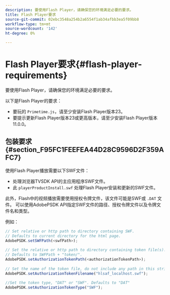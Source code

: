 ```yaml
---
description: 要使用Flash Player，请确保您的环境满足必要的要求。
title: Flash Player要求
source-git-commit: 02ebc3548a254b2a6554f1ab34afbb3ea5f09bb8
workflow-type: tm+mt
source-wordcount: '142'
ht-degree: 0%

---
```


# Flash Player要求{#flash-player-requirements}

要使用Flash Player，请确保您的环境满足必要的要求。

<!--<a id="section_FEE654D506EC4D85AE77302AD2A27777"></a>-->

以下是Flash Player的要求：

* 要玩的 `Primetime.js`，请至少安装Flash Player版本23。
* 要提示更新Flash Player版本23或更高版本，请至少安装Flash Player版本11.0.0。

## 包装要求 {#section_F95FC1FEEFEA44D28C9596D2F359AFC7}

使用Flash Player播放需要以下SWF文件：

* 处理浏览器TVSDK API的主应用程序SWF文件。
* 此 `playerProductInstall.swf` 处理Flash Player安装和更新的SWF文件。

此外，Flash中的视频播放需要使用授权令牌文件，该文件可能是SWF或 `.DAT` 文件。 可以使用AdobePSDK API指定SWF文件的路径、授权令牌文件以及令牌文件名和类型。

例如：

```js
// Set relative or http path to directory containing SWF.  
// Defaults to current directory for the html page. 
AdobePSDK.setSWFPath(<swfPath>); 
 
// Set the relative or http path to directory containing token file(s). 
// Defaults to SWFPath + "token/". 
AdobePSDK.setAuthorizationTokenPath(<authorizationTokenPath>); 
 
// Set the name of the token file, do not include any path in this string. 
AdobePSDK.setAuthorizationTokenFilename("hlsaf_localhost.swf"); 
 
//Set the token type, "DAT" or "SWF". Defaults to "DAT" 
AdobePSDK.setAuthorizationTokenType("SWF");
```
